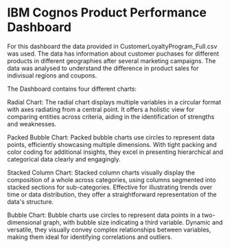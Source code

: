 # IBM Cognos Product Performance Dashboard
For this dashboard the data provided in CustomerLoyaltyProgram_Full.csv was used. The data has information about customer puchases for different products in different geographies after several marketing campaigns. The data was analysed to understand the difference in product sales for indivisual regions and coupons. 

The Dashboard contains four different charts:

Radial Chart:
The radial chart displays multiple variables in a circular format with axes radiating from a central point. It offers a holistic view for comparing entities across criteria, aiding in the identification of strengths and weaknesses.

Packed Bubble Chart:
Packed bubble charts use circles to represent data points, efficiently showcasing multiple dimensions. With tight packing and color coding for additional insights, they excel in presenting hierarchical and categorical data clearly and engagingly.

Stacked Column Chart:
Stacked column charts visually display the composition of a whole across categories, using columns segmented into stacked sections for sub-categories. Effective for illustrating trends over time or data distribution, they offer a straightforward representation of the data's structure.

Bubble Chart:
Bubble charts use circles to represent data points in a two-dimensional graph, with bubble size indicating a third variable. Dynamic and versatile, they visually convey complex relationships between variables, making them ideal for identifying correlations and outliers.
